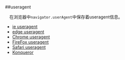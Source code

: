 ##useragent

&emsp;在浏览器中`navigator.userAgent`中保存着useragent信息。
* [ie useragent](http://www.useragentstring.com/pages/Internet%20Explorer/)
* [edge useragent](https://msdn.microsoft.com/en-us/library/hh869301(v=vs.85).aspx)
* [Chrome useragent](http://www.useragentstring.com/pages/Chrome/)
* [FireFox useragent](http://www.useragentstring.com/pages/Firefox/)
* [Safari useragent](http://www.useragentstring.com/pages/Safari/)
* [Konqueror](http://www.useragentstring.com/pages/Konqueror/)
